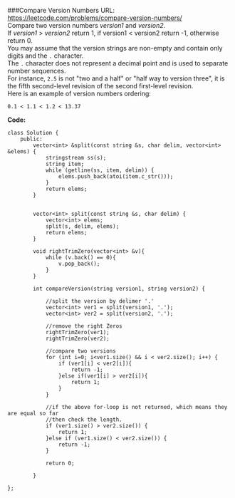 ###Compare Version Numbers
URL: https://leetcode.com/problems/compare-version-numbers/</br>
Compare two version numbers _version1_ and _version2_.</br>
If _version1_ > _version2_ return 1, if version1 < version2 return -1, otherwise return 0.</br>
You may assume that the version strings are non-empty and contain only digits and the `.` character.</br>
The `.` character does not represent a decimal point and is used to separate number sequences.</br>
For instance, `2.5` is not "two and a half" or "half way to version three", it is the fifth second-level revision of the second first-level revision.</br>
Here is an example of version numbers ordering:

	0.1 < 1.1 < 1.2 < 13.37

__Code:__

	class Solution {
	    public:
	        vector<int> &split(const string &s, char delim, vector<int> &elems) {
	            stringstream ss(s);
	            string item;
	            while (getline(ss, item, delim)) {
	                elems.push_back(atoi(item.c_str()));
	            }
	            return elems;
	        }


	        vector<int> split(const string &s, char delim) {
	            vector<int> elems;
	            split(s, delim, elems);
	            return elems;
	        }

	        void rightTrimZero(vector<int> &v){
	            while (v.back() == 0){
	                v.pop_back();
	            }
	        }

	        int compareVersion(string version1, string version2) {

	            //split the version by delimer '.'
	            vector<int> ver1 = split(version1, '.');
	            vector<int> ver2 = split(version2, '.');

	            //remove the right Zeros
	            rightTrimZero(ver1);
	            rightTrimZero(ver2);

	            //compare two versions 
	            for (int i=0; i<ver1.size() && i < ver2.size(); i++) {
	                if (ver1[i] < ver2[i]){
	                    return -1;
	                }else if(ver1[i] > ver2[i]){
	                    return 1;
	                }
	            }

	            //if the above for-loop is not returned, which means they are equal so far
	            //then check the length.
	            if (ver1.size() > ver2.size()) {
	                return 1;
	            }else if (ver1.size() < ver2.size()) {
	                return -1;
	            }

	            return 0;

	        }

	};